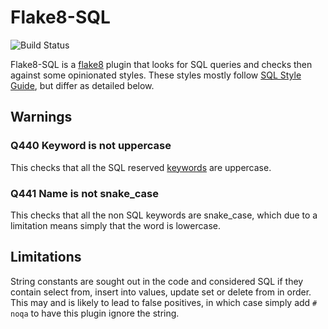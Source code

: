 # Flake8-SQL

![Build Status](https://travis-ci.org/pgjones/flake8-sql.png?branch=master)

Flake8-SQL is a [flake8](http://flake8.readthedocs.org/en/latest/)
plugin that looks for SQL queries and checks then against some
opinionated styles. These styles mostly follow [SQL Style
Guide](http://www.sqlstyle.guide/), but differ as detailed below.

## Warnings

### Q440 Keyword is not uppercase

This checks that all the SQL reserved
[keywords](https://github.com/PyCQA/flake8-import-order/blob/master/flake8_sql/keywords.py)
are uppercase.

### Q441 Name is not snake_case

This checks that all the non SQL keywords are snake_case, which due to
a limitation means simply that the word is lowercase.

## Limitations

String constants are sought out in the code and considered SQL if they
contain select from, insert into values, update set or delete from in
order. This may and is likely to lead to false positives, in which
case simply add `# noqa` to have this plugin ignore the string.
